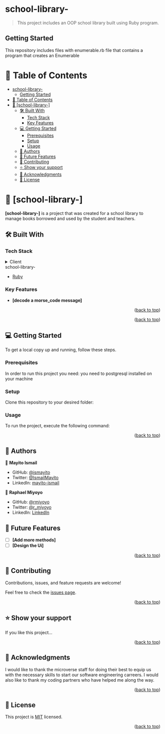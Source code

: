 # school-library-

> This project includes an OOP school library built  using Ruby program.

## Getting Started

This repository includes files with enumerable.rb file that contains a program that creates an Enumerable

<a name="readme-top"></a>

# 📗 Table of Contents

- [school-library-](#school-library-)
  - [Getting Started](#getting-started)
- [📗 Table of Contents](#-table-of-contents)
- [📖 \[school-library-\] ](#-school-library--)
  - [🛠 Built With ](#-built-with-)
    - [Tech Stack ](#tech-stack-)
    - [Key Features ](#key-features-)
  - [💻 Getting Started ](#-getting-started-)
    - [Prerequisites](#prerequisites)
    - [Setup](#setup)
    - [Usage](#usage)
  - [👥 Authors ](#-authors-)
  - [🔭 Future Features ](#-future-features-)
  - [🤝 Contributing ](#-contributing-)
  - [⭐️ Show your support ](#️-show-your-support-)
  - [🙏 Acknowledgments ](#-acknowledgments-)
  - [📝 License ](#-license-)

<!-- PROJECT DESCRIPTION -->

# 📖 [school-library-] <a name="about-project"></a>

**[school-library-]** is a project that was created for a school library to manage books borrowed and used by the student and teachers.

## 🛠 Built With <a name="built-with"></a>

### Tech Stack <a name="tech-stack"></a>

<details>
  <summary>Client</summary>
  <ul></ul>
    <li><a href="https://www.ruby-lang.org/en/">Ruby</a></li>
  </ul>
</details>

<summary>school-library-</summary>
  <ul>
    <li><a href="https://www.ruby-lang.org/en/">Ruby</a></li>
  </ul>
</details>

<!-- Features -->

### Key Features <a name="key-features"></a>

- **[decode a morse_code message]**

<p align="right">(<a href="#readme-top">back to top</a>)</p>

<p align="right">(<a href="#readme-top">back to top</a>)</p>

<!-- GETTING STARTED -->

## 💻 Getting Started <a name="getting-started"></a>

To get a local copy up and running, follow these steps.

### Prerequisites

In order to run this project you need:
you need to postgresql installed on your machine

### Setup

Clone this repository to your desired folder:

<!--
Example commands:

```sh
  cd my-folder
  git clone https://github.com/ismayito/school-library-.git
```
--->

### Usage

To run the project, execute the following command:

<!--
Example command:

```sh
  cd school-library-;
```
--->

<p align="right">(<a href="#readme-top">back to top</a>)</p>

<!-- AUTHORS -->

## 👥 Authors <a name="authors"></a>

👤 **Mayito Ismail**

- GitHub: [@ismayito](https://github.com/ismayito)
- Twitter: [@IsmailMayito](https://twitter.com/IsmailMayito)
- LinkedIn: [mayito-ismail](https://www.linkedin.com/in/mayito-ismail-2b0067178/)

👤 **Raphael Miyoyo**

- GitHub: [@rmiyoyo](https://github.com/rmiyoyo)
- Twitter: [@r_miyoyo](https://twitter.com/r_miyoyo)
- LinkedIn: [LinkedIn](https://linkedin.com/in/raphael-miyoyo)

<!-- FUTURE FEATURES -->

## 🔭 Future Features <a name="future-features"></a>

- [ ] **[Add more methods]**
- [ ] **[Design the Ui]**
<p align="right">(<a href="#readme-top">back to top</a>)</p>

<!-- CONTRIBUTING -->

## 🤝 Contributing <a name="contributing"></a>

Contributions, issues, and feature requests are welcome!

Feel free to check the [issues page](../../issues/).

<p align="right">(<a href="#readme-top">back to top</a>)</p>

<!-- SUPPORT -->

## ⭐️ Show your support <a name="support"></a>

If you like this project...

<p align="right">(<a href="#readme-top">back to top</a>)</p>

<!-- ACKNOWLEDGEMENTS -->

## 🙏 Acknowledgments <a name="acknowledgements"></a>

I would like to thank the microverse staff for doing their best to equip us with the necessary skills to start our software engineering carreers. I would also like to thank my coding partners who have helped me along the way.

<p align="right">(<a href="#readme-top">back to top</a>)</p>

<!-- LICENSE -->

## 📝 License <a name="license"></a>

This project is [MIT](./MIT.md) licensed.


<p align="right">(<a href="#readme-top">back to top</a>)</p>
